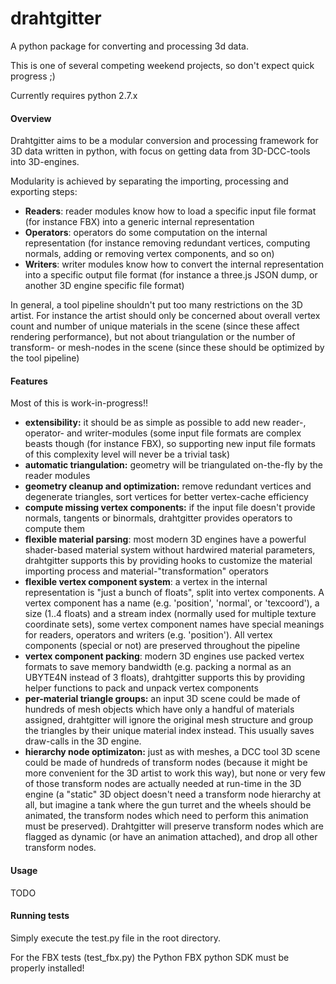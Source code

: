 drahtgitter
===========

A python package for converting and processing 3d data.

This is one of several competing weekend projects, so don't expect quick progress ;)

Currently requires python 2.7.x

#### Overview

Drahtgitter aims to be a modular conversion and processing framework for 3D data written in python, with focus on getting data from 3D-DCC-tools into 3D-engines.

Modularity is achieved by separating the importing, processing and exporting steps:

- **Readers**: reader modules know how to load a specific input file format (for instance FBX) into a generic internal representation
- **Operators**: operators do some computation on the internal representation (for instance removing redundant vertices, computing normals, adding or removing vertex components, and so on)
- **Writers**: writer modules know how to convert the internal representation into a specific output file format (for instance a three.js JSON dump, or another 3D engine specific file format)

In general, a tool pipeline shouldn't put too many restrictions on the 3D artist. For instance the artist should only be concerned about overall vertex count and number of unique materials in the scene (since these affect rendering performance), but not about triangulation or the number of transform- or mesh-nodes in the scene (since these should be optimized by the tool pipeline)

#### Features 

Most of this is work-in-progress!!

- **extensibility:** it should be as simple as possible to add new reader-, operator- and writer-modules (some input file formats are complex beasts though (for instance FBX), so supporting new input file formats of this complexity level will never be a trivial task)
- **automatic triangulation:** geometry will be triangulated on-the-fly by the reader modules
- **geometry cleanup and optimization:** remove redundant vertices and degenerate triangles, sort vertices for better vertex-cache efficiency
- **compute missing vertex components:** if the input file doesn't provide normals, tangents or binormals, drahtgitter provides operators to compute them
- **flexible material parsing**: most modern 3D engines have a powerful shader-based material system without hardwired material parameters, drahtgitter supports this by providing hooks to customize the material importing process and material-"transformation" operators 
- **flexible vertex component system**: a vertex in the internal representation is "just a bunch of floats", split into vertex components. A vertex component has a name (e.g. 'position', 'normal', or 'texcoord'), a size (1..4 floats) and a stream index (normally used for multiple texture coordinate sets), some vertex component names have special meanings for readers, operators and writers (e.g. 'position'). All vertex components (special or not) are preserved throughout the pipeline
- **vertex component packing**: modern 3D engines use packed vertex formats to save memory bandwidth (e.g. packing a normal as an UBYTE4N instead of 3 floats), drahtgitter supports this by providing helper functions to 
pack and unpack vertex components
- **per-material triangle groups:** an input 3D scene could be made of hundreds of mesh objects which have only a handful of materials assigned, drahtgitter will ignore the original mesh structure and group the triangles by their unique material index instead. This usually saves draw-calls in the 3D engine.
- **hierarchy node optimizaton:** just as with meshes, a DCC tool 3D scene could be made of hundreds of transform nodes (because it might be more convenient for the 3D artist to work this way), but none or very few of those transform nodes are actually needed at run-time in the 3D engine (a "static" 3D object doesn't need a transform node hierarchy at all, but imagine a tank where the gun turret and the wheels should be animated, the transform nodes which need to perform this animation must be preserved). Drahtgitter will preserve transform nodes which are flagged as dynamic (or have an animation attached), and drop all other transform nodes.

#### Usage
TODO

#### Running tests

Simply execute the test.py file in the root directory.

For the FBX tests (test_fbx.py) the Python FBX python SDK must be properly installed!


